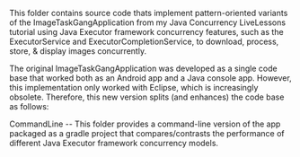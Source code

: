 This folder contains source code thats implement pattern-oriented
variants of the ImageTaskGangApplication from my Java Concurrency
LiveLessons tutorial using Java Executor framework concurrency
features, such as the ExecutorService and ExecutorCompletionService,
to download, process, store, & display images concurrently.

The original ImageTaskGangApplication was developed as a single code
base that worked both as an Android app and a Java console
app. However, this implementation only worked with Eclipse, which is
increasingly obsolete. Therefore, this new version splits (and
enhances) the code base as follows:

CommandLine -- This folder provides a command-line version of the app
packaged as a gradle project that compares/contrasts the performance
of different Java Executor framework concurrency models.

